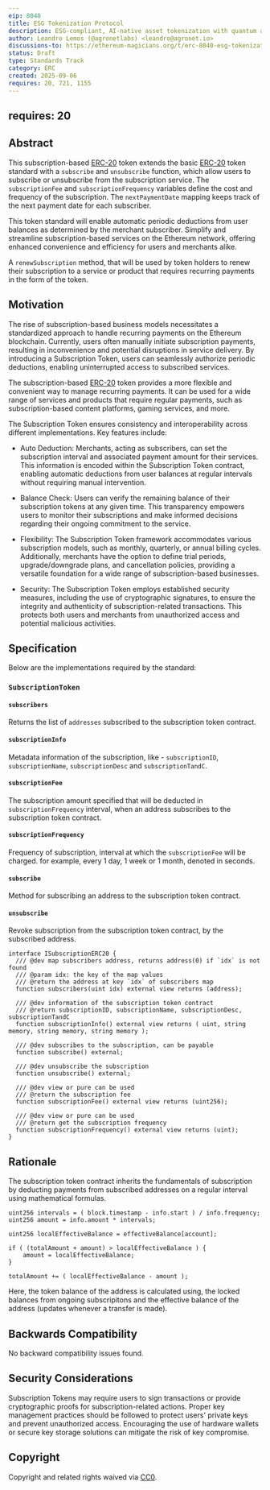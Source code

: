 ```yaml
---
eip: 8040
title: ESG Tokenization Protocol
description: ESG-compliant, AI-native asset tokenization with quantum auditability and lifecycle integrity.
author: Leandro Lemos (@agronetlabs) <leandro@agronet.io>
discussions-to: https://ethereum-magicians.org/t/erc-8040-esg-tokenization-protocol/25846
status: Draft
type: Standards Track
category: ERC
created: 2025-09-06
requires: 20, 721, 1155
---
```

requires: 20
---

## Abstract

This subscription-based [ERC-20](./eip-20.md) token extends the basic [ERC-20](./eip-20.md) token standard with a `subscribe` and `unsubscribe` function, which allow users to subscribe or unsubscribe from the subscription service. The `subscriptionFee` and `subscriptionFrequency` variables define the cost and frequency of the subscription. The `nextPaymentDate` mapping keeps track of the next payment date for each subscriber.

This token standard will enable automatic periodic deductions from user balances as determined by the merchant subscriber. Simplify and streamline subscription-based services on the Ethereum network, offering enhanced convenience and efficiency for users and merchants alike.

A `renewSubscription` method, that will be used by token holders to renew their subscription to a service or product that requires recurring payments in the form of the token.

## Motivation

The rise of subscription-based business models necessitates a standardized approach to handle recurring payments on the Ethereum blockchain. Currently, users often manually initiate subscription payments, resulting in inconvenience and potential disruptions in service delivery. By introducing a Subscription Token, users can seamlessly authorize periodic deductions, enabling uninterrupted access to subscribed services.

The subscription-based [ERC-20](./eip-20.md) token provides a more flexible and convenient way to manage recurring payments. It can be used for a wide range of services and products that require regular payments, such as subscription-based content platforms, gaming services, and more.

The Subscription Token ensures consistency and interoperability across different implementations. Key features include:

- Auto Deduction: Merchants, acting as subscribers, can set the subscription interval and associated payment amount for their services. This information is encoded within the Subscription Token contract, enabling automatic deductions from user balances at regular intervals without requiring manual intervention.

- Balance Check: Users can verify the remaining balance of their subscription tokens at any given time. This transparency empowers users to monitor their subscriptions and make informed decisions regarding their ongoing commitment to the service.

- Flexibility: The Subscription Token framework accommodates various subscription models, such as monthly, quarterly, or annual billing cycles. Additionally, merchants have the option to define trial periods, upgrade/downgrade plans, and cancellation policies, providing a versatile foundation for a wide range of subscription-based businesses.

- Security: The Subscription Token employs established security measures, including the use of cryptographic signatures, to ensure the integrity and authenticity of subscription-related transactions. This protects both users and merchants from unauthorized access and potential malicious activities.

## Specification

Below are the implementations required by the standard:


### `SubscriptionToken`

#### `subscribers`

Returns the list of `addresses` subscribed to the subscription token contract.

#### `subscriptionInfo`

Metadata information of the subscription, like - `subscriptionID`, `subscriptionName`, `subscriptionDesc` and `subscriptionTandC`.

#### `subscriptionFee`

The subscription amount specified that will be deducted in `subscriptionFrequency` interval, when an address subscribes to the subscription token contract.

#### `subscriptionFrequency`

Frequency of subscription, interval at which the `subscriptionFee` will be charged. for example, every 1 day, 1 week or 1 month, denoted in seconds.

#### `subscribe`

Method for subscribing an address to the subscription token contract.

#### `unsubscribe`

Revoke subscription from the subscription token contract, by the subscribed address.

```solidity
interface ISubscriptionERC20 {
  /// @dev map subscribers address, returns address(0) if `idx` is not found
  /// @param idx: the key of the map values
  /// @return the address at key `idx` of subscribers map
  function subscribers(uint idx) external view returns (address);

  /// @dev information of the subscription token contract
  /// @return subscriptionID, subscriptionName, subscriptionDesc, subscriptionTandC
  function subscriptionInfo() external view returns ( uint, string memory, string memory, string memory );

  /// @dev subscribes to the subscription, can be payable
  function subscribe() external;

  /// @dev unsubscribe the subscription
  function unsubscribe() external;

  /// @dev view or pure can be used
  /// @return the subscription fee
  function subscriptionFee() external view returns (uint256);

  /// @dev view or pure can be used
  /// @return get the subscription frequency
  function subscriptionFrequency() external view returns (uint);
}
```

## Rationale

The subscription token contract inherits the fundamentals of subscription by deducting payments from subscribed addresses on a regular interval using mathematical formulas.

```
uint256 intervals = ( block.timestamp - info.start ) / info.frequency;
uint256 amount = info.amount * intervals;

uint256 localEffectiveBalance = effectiveBalance[account];

if ( (totalAmount + amount) > localEffectiveBalance ) {
    amount = localEffectiveBalance;
}

totalAmount += ( localEffectiveBalance - amount );
```

Here, the token balance of the address is calculated using, the locked balances from ongoing subscripitons and the effective balance of the address (updates whenever a transfer is made).

## Backwards Compatibility

No backward compatibility issues found.

## Security Considerations

Subscription Tokens may require users to sign transactions or provide cryptographic proofs for subscription-related actions. Proper key management practices should be followed to protect users' private keys and prevent unauthorized access. Encouraging the use of hardware wallets or secure key storage solutions can mitigate the risk of key compromise.

## Copyright

Copyright and related rights waived via [CC0](../LICENSE.md).
